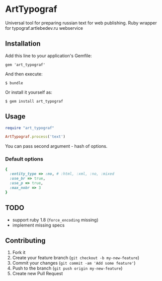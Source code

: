 # ArtTypograf

Universal tool for preparing russian text for web publishing. Ruby wrapper for typograf.artlebedev.ru webservice

## Installation

Add this line to your application's Gemfile:

    gem 'art_typograf'

And then execute:

    $ bundle

Or install it yourself as:

    $ gem install art_typograf

## Usage

```ruby
require "art_typograf"

ArtTypograf.process('text')
```

You can pass second argument - hash of options.

### Default options

```ruby
{
  :entity_type => :no, # :html, :xml, :no, :mixed
  :use_br => true,
  :use_p => true,
  :max_nobr => 3
}
```

## TODO
 - support ruby 1.8 (`force_encoding` missing)
 - implement missing specs

## Contributing

1. Fork it
2. Create your feature branch (`git checkout -b my-new-feature`)
3. Commit your changes (`git commit -am 'Add some feature'`)
4. Push to the branch (`git push origin my-new-feature`)
5. Create new Pull Request
